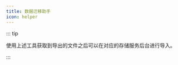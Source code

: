 ```yaml
---
title: 数据迁移助手
icon: helper
---
```


<MigrationTool />

::: tip

使用上述工具获取到导出的文件之后可以在对应的存储服务后台进行导入。

:::

<script setup lang="ts">
import { defineAsyncComponent } from 'vue'

const MigrationTool = defineAsyncComponent(() =>
  import( '@MigrationTool')
)
</script>
